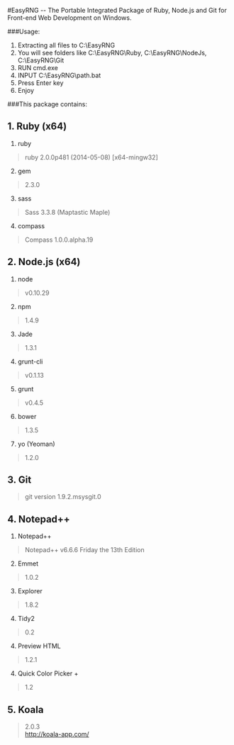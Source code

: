 #EasyRNG -- The Portable Integrated Package of Ruby, Node.js and Git for Front-end Web Development on Windows.  


###Usage:
1. Extracting all files to C:\EasyRNG
2. You will see folders like C:\EasyRNG\Ruby, C:\EasyRNG\NodeJs, C:\EasyRNG\Git
3. RUN cmd.exe
4. INPUT C:\EasyRNG\path.bat
5. Press Enter key
6. Enjoy  


###This package contains:

## 1. Ruby (x64)
1. ruby
> ruby 2.0.0p481 (2014-05-08) [x64-mingw32]     

2. gem
> 2.3.0

3. sass
> Sass 3.3.8 (Maptastic Maple)

4. compass
> Compass 1.0.0.alpha.19




## 2. Node.js (x64)
1. node
> v0.10.29

2. npm
> 1.4.9

3. Jade  
> 1.3.1

4. grunt-cli
> v0.1.13  

5. grunt
> v0.4.5

6. bower
> 1.3.5

7. yo (Yeoman)
> 1.2.0

## 3. Git
> git version 1.9.2.msysgit.0

## 4. Notepad++ 

1. Notepad++ 
> Notepad++ v6.6.6 Friday the 13th Edition

2. Emmet 
> 1.0.2

3. Explorer 
> 1.8.2

4. Tidy2 
> 0.2

4. Preview HTML 
> 1.2.1

4. Quick Color Picker + 
> 1.2

## 5. Koala
> 2.0.3  
> http://koala-app.com/
